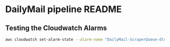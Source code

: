 # DailyMail pipeline README

## Testing the Cloudwatch Alarms

```bash
aws cloudwatch set-alarm-state --alarm-name "DailyMail-ScraperQueue-dlq-alarm" --state-reason "Testing my Amazon Cloudwatch alarm" --state-value ALARM 
```
